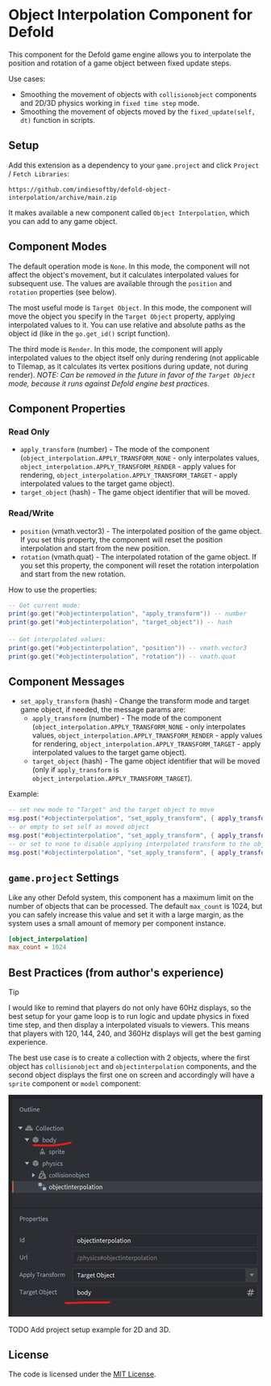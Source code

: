 # Object Interpolation Component for Defold

This component for the Defold game engine allows you to interpolate the position and rotation of a game object between fixed update steps. 

Use cases:
- Smoothing the movement of objects with `collisionobject` components and 2D/3D physics working in `fixed time step` mode.
- Smoothing the movement of objects moved by the `fixed_update(self, dt)` function in scripts.

## Setup

Add this extension as a dependency to your `game.project` and click `Project` / `Fetch Libraries`:

    https://github.com/indiesoftby/defold-object-interpolation/archive/main.zip

It makes available a new component called `Object Interpolation`, which you can add to any game object.

## Component Modes

The default operation mode is `None`. In this mode, the component will not affect the object's movement, but it calculates interpolated values for subsequent use. The values are available through the `position` and `rotation` properties (see below).

The most useful mode is `Target Object`. In this mode, the component will move the object you specify in the `Target Object` property, applying interpolated values to it. You can use relative and absolute paths as the object id (like in the `go.get_id()` script function).

The third mode is `Render`. In this mode, the component will apply interpolated values to the object itself only during rendering (not applicable to Tilemap, as it calculates its vertex positions during update, not during render). *NOTE: Can be removed in the future in favor of the `Target Object` mode, because it runs against Defold engine best practices.*

## Component Properties

### Read Only

- `apply_transform` (number) - The mode of the component (`object_interpolation.APPLY_TRANSFORM_NONE` - only interpolates values, `object_interpolation.APPLY_TRANSFORM_RENDER` - apply values for rendering, `object_interpolation.APPLY_TRANSFORM_TARGET` - apply interpolated values to the target game object).
- `target_object` (hash) - The game object identifier that will be moved.

### Read/Write

- `position` (vmath.vector3) - The interpolated position of the game object. If you set this property, the component will reset the position interpolation and start from the new position.
- `rotation` (vmath.quat) - The interpolated rotation of the game object. If you set this property, the component will reset the rotation interpolation and start from the new rotation.

How to use the properties:

```lua
-- Get current mode:
print(go.get("#objectinterpolation", "apply_transform")) -- number
print(go.get("#objectinterpolation", "target_object")) -- hash

-- Get interpolated values:
print(go.get("#objectinterpolation", "position")) -- vmath.vector3
print(go.get("#objectinterpolation", "rotation")) -- vmath.quat
```

## Component Messages

- `set_apply_transform` (hash) - Change the transform mode and target game object, if needed, the message params are:
    - `apply_transform` (number) - The mode of the component (`object_interpolation.APPLY_TRANSFORM_NONE` - only interpolates values, `object_interpolation.APPLY_TRANSFORM_RENDER` - apply values for rendering, `object_interpolation.APPLY_TRANSFORM_TARGET` - apply interpolated values to the target game object).
    - `target_object` (hash) - The game object identifier that will be moved (only if `apply_transform` is `object_interpolation.APPLY_TRANSFORM_TARGET`).

Example:

```lua
-- set new mode to "Target" and the target object to move
msg.post("#objectinterpolation", "set_apply_transform", { apply_transform = object_interpolation.APPLY_TRANSFORM_TARGET, target_object = hash("/object_to_move") })
-- or empty to set self as moved object
msg.post("#objectinterpolation", "set_apply_transform", { apply_transform = object_interpolation.APPLY_TRANSFORM_RENDER })
-- or set to none to disable applying interpolated transform to the object
msg.post("#objectinterpolation", "set_apply_transform", { apply_transform = object_interpolation.APPLY_TRANSFORM_NONE })
```

## `game.project` Settings

Like any other Defold system, this component has a maximum limit on the number of objects that can be processed. The default `max_count` is 1024, but you can safely increase this value and set it with a large margin, as the system uses a small amount of memory per component instance.

```ini
[object_interpolation]
max_count = 1024
```

## Best Practices (from author's experience)

> [!TIP]
> I would like to remind that players do not only have 60Hz displays, so the best setup for your game loop is to run logic and update physics in fixed time step, and then display a interpolated visuals to viewers. This means that players with 120, 144, 240, and 360Hz displays will get the best gaming experience.

The best use case is to create a collection with 2 objects, where the first object has `collisionobject` and `objectinterpolation` components, and the second object displays the first one on screen and accordingly will have a `sprite` component or `model` component:

![Collection Example](example_collection.png)

TODO Add project setup example for 2D and 3D.

## License

The code is licensed under the [MIT License](LICENSE).
